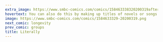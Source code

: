 ```yaml
---
extra_image: https://www.smbc-comics.com/comics/158463338320200319after.png
hovertext: You can also do this by making up titles of novels or songs for people who claim to hate everything by a particular artist.
image: https://www.smbc-comics.com/comics/1584633329-20200319.png
next_comic: longevity
prev_comic: groups
title: Literally
---
```


